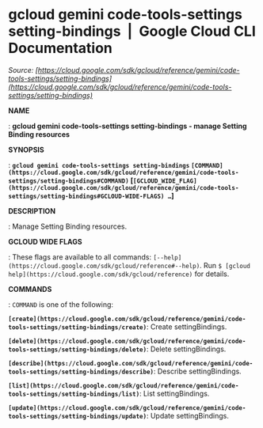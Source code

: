 # gcloud gemini code-tools-settings setting-bindings  |  Google Cloud CLI Documentation

*Source: [https://cloud.google.com/sdk/gcloud/reference/gemini/code-tools-settings/setting-bindings](https://cloud.google.com/sdk/gcloud/reference/gemini/code-tools-settings/setting-bindings)*

**NAME**

: **gcloud gemini code-tools-settings setting-bindings - manage Setting Binding resources**

**SYNOPSIS**

: **`gcloud gemini code-tools-settings setting-bindings` `[COMMAND](https://cloud.google.com/sdk/gcloud/reference/gemini/code-tools-settings/setting-bindings#COMMAND)` [`[GCLOUD_WIDE_FLAG](https://cloud.google.com/sdk/gcloud/reference/gemini/code-tools-settings/setting-bindings#GCLOUD-WIDE-FLAGS) …`]**

**DESCRIPTION**

: Manage Setting Binding resources.

**GCLOUD WIDE FLAGS**

: These flags are available to all commands: `[--help](https://cloud.google.com/sdk/gcloud/reference#--help)`.
Run `$ [gcloud help](https://cloud.google.com/sdk/gcloud/reference)` for details.

**COMMANDS**

: ``COMMAND`` is one of the following:

**`[create](https://cloud.google.com/sdk/gcloud/reference/gemini/code-tools-settings/setting-bindings/create)`**:
Create settingBindings.

**`[delete](https://cloud.google.com/sdk/gcloud/reference/gemini/code-tools-settings/setting-bindings/delete)`**:
Delete settingBindings.

**`[describe](https://cloud.google.com/sdk/gcloud/reference/gemini/code-tools-settings/setting-bindings/describe)`**:
Describe settingBindings.

**`[list](https://cloud.google.com/sdk/gcloud/reference/gemini/code-tools-settings/setting-bindings/list)`**:
List settingBindings.

**`[update](https://cloud.google.com/sdk/gcloud/reference/gemini/code-tools-settings/setting-bindings/update)`**:
Update settingBindings.